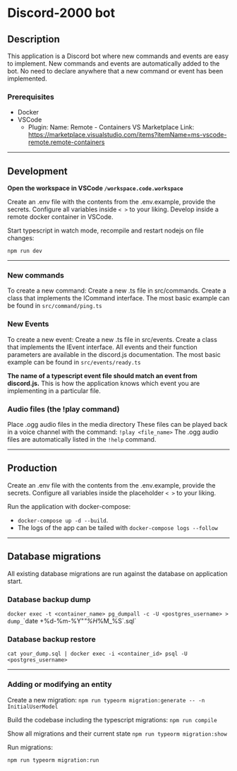 # Discord-2000 bot

## Description
This application is a Discord bot where new commands and events are easy to implement. New commands and events are automatically added to the bot. No need to declare anywhere that a new command or event has been implemented.

### Prerequisites
* Docker
* VSCode
    * Plugin: 
        Name: Remote - Containers VS Marketplace Link: https://marketplace.visualstudio.com/items?itemName=ms-vscode-remote.remote-containers

---

## Development

**Open the workspace in VSCode `/workspace.code.workspace`**

Create an .env file with the contents from the .env.example, provide the secrets. Configure all variables inside `< >` to your liking.
Develop inside a remote docker container in VSCode.

Start typescript in watch mode, recompile and restart nodejs on file changes:

`npm run dev`

---

### New commands
To create a new command:
Create a new .ts file in src/commands. Create a class that implements the ICommand interface.
The most basic example can be found in `src/command/ping.ts`

### New Events

To create a new event:
Create a new .ts file in src/events. Create a class that implements the IEvent interface.
All events and their function parameters are available in the discord.js documentation. The most basic example can be found in `src/events/ready.ts`

**The name of a typescript event file should match an event from discord.js.** This is how the application knows which event you are implementing in a particular file.

### Audio files (the !play command)

Place .ogg audio files in the media directory
These files can be played back in a voice channel with the command:
`!play <file_name>`
The .ogg audio files are automatically listed in the `!help` command.

---

## Production

Create an .env file with the contents from the .env.example, provide the secrets. Configure all variables inside the placeholder `< >` to your liking.

Run the application with docker-compose:
* `docker-compose up -d --build`. 
* The logs of the app can be tailed with `docker-compose logs --follow`

---

## Database migrations

All existing database migrations are run against the database on application start.

### Database backup dump
`docker exec -t <container_name> pg_dumpall -c -U <postgres_username> > dump_`\`date +%d-%m-%Y"_"%H_%M_%S\`.sql`

### Database backup restore
`cat your_dump.sql | docker exec -i <container_id> psql -U <postgres_username>`

---
### Adding or modifying an entity

Create a new migration:
`npm run typeorm migration:generate -- -n InitialUserModel`

Build the codebase including the typescript migrations:
`npm run compile`

Show all migrations and their current state
`npm run typeorm migration:show`

Run migrations:

`npm run typeorm migration:run`
